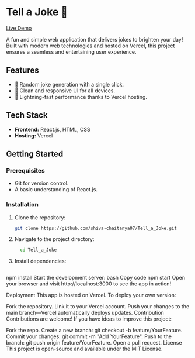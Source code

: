 # Tell a Joke 🤣

[Live Demo](https://tell-a-joke.vercel.app/)

A fun and simple web application that delivers jokes to brighten your day! Built with modern web technologies and hosted on Vercel, this project ensures a seamless and entertaining user experience.

## Features

- 🎉 Random joke generation with a single click.
- 💬 Clean and responsive UI for all devices.
- 🚀 Lightning-fast performance thanks to Vercel hosting.

## Tech Stack

- **Frontend:** React.js, HTML, CSS
- **Hosting:** Vercel

## Getting Started

### Prerequisites
- Git for version control.
- A basic understanding of React.js.

### Installation

1. Clone the repository:
   ```bash
   git clone https://github.com/shiva-chaitanya07/Tell_a_Joke.git
2. Navigate to the project directory:
    ```bash
      cd Tell_a_Joke
3. Install dependencies:
    ```bash

npm install
Start the development server:
bash
Copy code
npm start
Open your browser and visit http://localhost:3000 to see the app in action!

Deployment
This app is hosted on Vercel. To deploy your own version:

Fork the repository.
Link it to your Vercel account.
Push your changes to the main branch—Vercel automatically deploys updates.
Contribution
Contributions are welcome! If you have ideas to improve this project:

Fork the repo.
Create a new branch: git checkout -b feature/YourFeature.
Commit your changes: git commit -m "Add YourFeature".
Push to the branch: git push origin feature/YourFeature.
Open a pull request.
License
This project is open-source and available under the MIT License.
